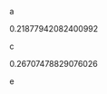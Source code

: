 a
<!--START:foo-->
0.21877942082400992
<!--END:foo-->
c
<!--START:bar-->
0.26707478829076026
<!--END:bar-->
e
